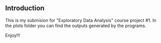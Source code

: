 ## Introduction
This is my submision for "Exploratory Data Analysis" course project #1.
In the plots folder you can find the outputs generated by the programs.

Enjoy!!!
